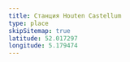 ```yaml
---
title: Станция Houten Castellum
type: place
skipSitemap: true
latitude: 52.017297
longitude: 5.179474
---
```

